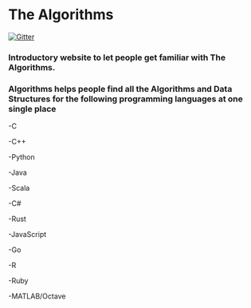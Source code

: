 # The Algorithms
[![Gitter](https://badges.gitter.im/the-algorithms/website.svg)](https://gitter.im/the-algorithms/website?utm_source=badge&utm_medium=badge&utm_campaign=pr-badge)

### Introductory website to let people get familiar with The Algorithms.



### Algorithms helps people find all the Algorithms and Data Structures for the following programming languages at one single place
  
  -C 
  
  -C++
   
 -Python 
   
 -Java 
   
 -Scala 
   
 -C# 
 
 -Rust 
 
 -JavaScript
 
 -Go
  
 -R 
  
 -Ruby
 
 -MATLAB/Octave
